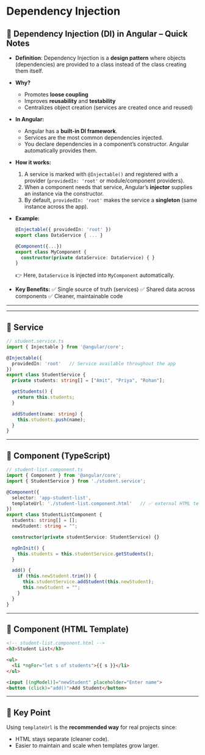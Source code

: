 # Dependency Injection


## 🔹 **Dependency Injection (DI) in Angular – Quick Notes**

* **Definition**:
  Dependency Injection is a **design pattern** where objects (dependencies) are provided to a class instead of the class creating them itself.

* **Why?**

  * Promotes **loose coupling**
  * Improves **reusability** and **testability**
  * Centralizes object creation (services are created once and reused)

* **In Angular:**

  * Angular has a **built-in DI framework**.
  * Services are the most common dependencies injected.
  * You declare dependencies in a component’s constructor. Angular automatically provides them.

* **How it works:**

  1. A service is marked with `@Injectable()` and registered with a provider (`providedIn: 'root'` or module/component providers).
  2. When a component needs that service, Angular’s **injector** supplies an instance via the constructor.
  3. By default, `providedIn: 'root'` makes the service a **singleton** (same instance across the app).

* **Example:**

  ```ts
  @Injectable({ providedIn: 'root' })
  export class DataService { ... }

  @Component({...})
  export class MyComponent {
    constructor(private dataService: DataService) { }
  }
  ```

  👉 Here, `DataService` is injected into `MyComponent` automatically.

* **Key Benefits:**
  ✅ Single source of truth (services)
  ✅ Shared data across components
  ✅ Cleaner, maintainable code

---



---

## 🔹 **Service**

```ts
// student.service.ts
import { Injectable } from '@angular/core';

@Injectable({
  providedIn: 'root'   // Service available throughout the app
})
export class StudentService {
  private students: string[] = ["Amit", "Priya", "Rohan"];

  getStudents() {
    return this.students;
  }

  addStudent(name: string) {
    this.students.push(name);
  }
}
```

---

## 🔹 **Component (TypeScript)**

```ts
// student-list.component.ts
import { Component } from '@angular/core';
import { StudentService } from './student.service';

@Component({
  selector: 'app-student-list',
  templateUrl: './student-list.component.html'   // ✅ external HTML template
})
export class StudentListComponent {
  students: string[] = [];
  newStudent: string = "";

  constructor(private studentService: StudentService) {}

  ngOnInit() {
    this.students = this.studentService.getStudents();
  }

  add() {
    if (this.newStudent.trim()) {
      this.studentService.addStudent(this.newStudent);
      this.newStudent = "";
    }
  }
}
```

---

## 🔹 **Component (HTML Template)**

```html
<!-- student-list.component.html -->
<h3>Student List</h3>

<ul>
  <li *ngFor="let s of students">{{ s }}</li>
</ul>

<input [(ngModel)]="newStudent" placeholder="Enter name">
<button (click)="add()">Add Student</button>
```

---

## 🔹 **Key Point**

Using `templateUrl` is the **recommended way** for real projects since:

* HTML stays separate (cleaner code).
* Easier to maintain and scale when templates grow larger.

